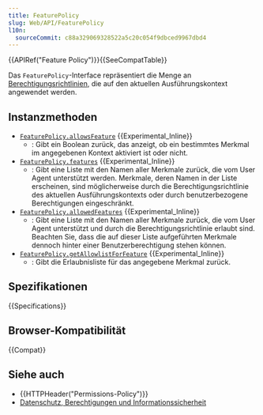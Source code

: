 ```yaml
---
title: FeaturePolicy
slug: Web/API/FeaturePolicy
l10n:
  sourceCommit: c88a329069328522a5c20c054f9dbced9967dbd4
---
```


{{APIRef("Feature Policy")}}{{SeeCompatTable}}

Das `FeaturePolicy`-Interface repräsentiert die Menge an [Berechtigungsrichtlinien](/de/docs/Web/HTTP/Permissions_Policy), die auf den aktuellen Ausführungskontext angewendet werden.

## Instanzmethoden

- [`FeaturePolicy.allowsFeature`](/de/docs/Web/API/FeaturePolicy/allowsFeature) {{Experimental_Inline}}
  - : Gibt ein Boolean zurück, das anzeigt, ob ein bestimmtes Merkmal im angegebenen Kontext aktiviert ist oder nicht.
- [`FeaturePolicy.features`](/de/docs/Web/API/FeaturePolicy/features) {{Experimental_Inline}}
  - : Gibt eine Liste mit den Namen aller Merkmale zurück, die vom User Agent unterstützt werden. Merkmale, deren Namen in der Liste erscheinen, sind möglicherweise durch die Berechtigungsrichtlinie des aktuellen Ausführungskontexts oder durch benutzerbezogene Berechtigungen eingeschränkt.
- [`FeaturePolicy.allowedFeatures`](/de/docs/Web/API/FeaturePolicy/allowedFeatures) {{Experimental_Inline}}
  - : Gibt eine Liste mit den Namen aller Merkmale zurück, die vom User Agent unterstützt und durch die Berechtigungsrichtlinie erlaubt sind. Beachten Sie, dass die auf dieser Liste aufgeführten Merkmale dennoch hinter einer Benutzerberechtigung stehen können.
- [`FeaturePolicy.getAllowlistForFeature`](/de/docs/Web/API/FeaturePolicy/getAllowlistForFeature) {{Experimental_Inline}}
  - : Gibt die Erlaubnisliste für das angegebene Merkmal zurück.

## Spezifikationen

{{Specifications}}

## Browser-Kompatibilität

{{Compat}}

## Siehe auch

- {{HTTPHeader("Permissions-Policy")}}
- [Datenschutz, Berechtigungen und Informationssicherheit](/de/docs/Web/Privacy)
